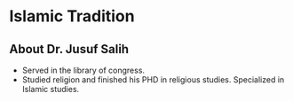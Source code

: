 # Islamic Tradition

## About Dr. Jusuf Salih

* Served in the library of congress.
* Studied religion and finished his PHD in religious studies. Specialized in Islamic studies.

